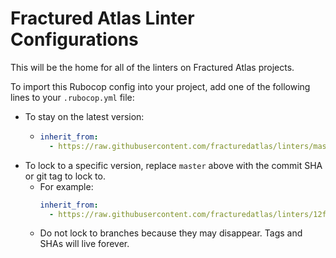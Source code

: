 # Fractured Atlas Linter Configurations

This will be the home for all of the linters on Fractured Atlas projects.

To import this Rubocop config into your project, add one of the following lines to your `.rubocop.yml` file:

- To stay on the latest version:
  - ```yaml
    inherit_from:
      - https://raw.githubusercontent.com/fracturedatlas/linters/master/.rubocop.yml
    ```
- To lock to a specific version, replace `master` above with the commit SHA or git tag to lock to.
  - For example:
    ```yaml
    inherit_from:
      - https://raw.githubusercontent.com/fracturedatlas/linters/12f8aea7712051d31da5f8aca5cdbb2482e1a49e/.rubocop.yml
    ```
  - Do not lock to branches because they may disappear. Tags and SHAs will live forever.
